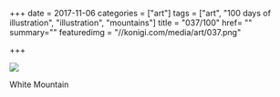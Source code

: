 +++
date = 2017-11-06
categories = ["art"]
tags = ["art", "100 days of illustration", "illustration", "mountains"]
title = "037/100"
href= ""
summary=""
featuredimg = "//konigi.com/media/art/037.png"

+++

<img src="//konigi.com/media/art/037.png" />

White Mountain
